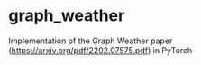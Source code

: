 # graph_weather
Implementation of the Graph Weather paper (https://arxiv.org/pdf/2202.07575.pdf) in PyTorch
